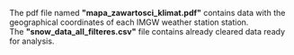 The pdf file named **"mapa_zawartosci_klimat.pdf"** contains data with the geographical coordinates of each IMGW weather station station.
<br>
The **"snow_data_all_filteres.csv"** file contains already cleared data ready for analysis.
